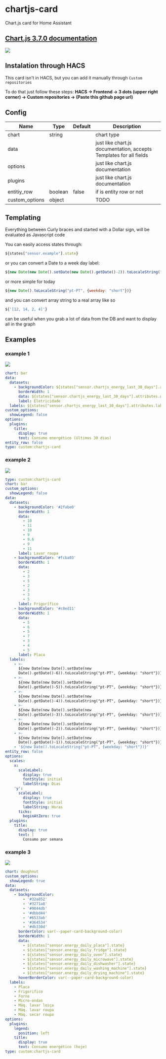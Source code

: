 # chartjs-card

Chart.js card for Home Assistant

## [Chart.js 3.7.0 documentation](https://www.chartjs.org/docs/3.7.0/)

![](./img/example1.png)

## Instalation through HACS

This card isn't in HACS, but you can add it manually through `Custom repositories`

To do that just follow these steps: **HACS -> Frontend -> 3 dots (upper right corner) -> Custom repositories -> (Paste this github page url)**

## Config

| Name           | Type    | Default | Description                                                        |
| -------------- | ------- | ------- | ------------------------------------------------------------------ |
| chart          | string  |         | chart type                                                         |
| data           |         |         | just like chart.js documentation, accepts Templates for all fields |
| options        |         |         | just like chart.js documentation                                   |
| plugins        |         |         | just like chart.js documentation                                   |
| entitiy_row    | boolean | false   | if is entity row or not                                            |
| custom_options | object  |         | TODO                                                               |

## Templating

Everything between Curly braces and started with a Dollar sign, will be evaluated as Javascript code

You can easily access states through:

```js
${states["sensor.example"].state}
```

or you can convert a Date to a week day label:

```js
${new Date(new Date().setDate(new Date().getDate()-2)).toLocaleString("pt-PT", {weekday: "short"})}
```

or more simple for today

```js
${new Date().toLocaleString("pt-PT", {weekday: "short"})}
```

and you can convert array string to a real array like so

```js
${'[12, 14, 2, 4]'}
```

can be useful when you grab a lot of data from the DB and want to display all in the graph

## Examples

### example 1

![](./img/example1.png)

```yaml
chart: bar
data:
  datasets:
    - backgroundColor: ${states["sensor.chartjs_energy_last_30_days"].attributes.colors}
      borderWidth: 1
      data: ${states["sensor.chartjs_energy_last_30_days"].attributes.data}
      label: Eletricidade
  labels: ${states["sensor.chartjs_energy_last_30_days"].attributes.labels}
custom_options:
  showLegend: false
options:
  plugins:
    title:
      display: true
      text: Consumo energético (últimos 30 dias)
entity_row: false
type: custom:chartjs-card
```

### example 2

![](./img/example2.png)

```yaml
type: custom:chartjs-card
chart: bar
custom_options:
  showLegend: false
data:
  datasets:
    - backgroundColor: '#2fabe0'
      borderWidth: 1
      data:
        - 10
        - 11
        - 10
        - 9
        - 9.6
        - 9
        - 11
      label: Lavar roupa
    - backgroundColor: '#fcba03'
      borderWidth: 1
      data:
        - 2
        - 3
        - 5
        - 2
        - 3
        - 3
        - 5
      label: Frigorífico
    - backgroundColor: '#c8ed11'
      borderWidth: 1
      data:
        - 5
        - 6
        - 5
        - 7
        - 3
        - 4
        - 5
      label: Placa
  labels:
    - >-
      ${new Date(new Date().setDate(new
      Date().getDate()-6)).toLocaleString("pt-PT", {weekday: "short"})}
    - >-
      ${new Date(new Date().setDate(new
      Date().getDate()-5)).toLocaleString("pt-PT", {weekday: "short"})}
    - >-
      ${new Date(new Date().setDate(new
      Date().getDate()-4)).toLocaleString("pt-PT", {weekday: "short"})}
    - >-
      ${new Date(new Date().setDate(new
      Date().getDate()-3)).toLocaleString("pt-PT", {weekday: "short"})}
    - >-
      ${new Date(new Date().setDate(new
      Date().getDate()-2)).toLocaleString("pt-PT", {weekday: "short"})}
    - >-
      ${new Date(new Date().setDate(new
      Date().getDate()-1)).toLocaleString("pt-PT", {weekday: "short"})}
    - '${new Date().toLocaleString("pt-PT", {weekday: "short"})}'
entity_row: false
options:
  scales:
    x:
      scaleLabel:
        display: true
        fontStyle: initial
        labelString: Dias
    'y':
      scaleLabel:
        display: true
        fontStyle: initial
        labelString: Horas
      ticks:
        beginAtZero: true
  plugins:
    title:
      display: true
      text: |
        Consumo por semana
```

### example 3

![](./img/example3.png)

```yaml
chart: doughnut
custom_options:
  showLegend: true
data:
  datasets:
    - backgroundColor:
        - '#32a852'
        - '#3271a8'
        - '#9044db'
        - '#dbbd44'
        - '#6533ab'
        - '#364534'
        - '#db330d'
      borderColor: var(--paper-card-background-color)
      borderWidth: 1
      data:
        - ${states["sensor.energy_daily_placa"].state}
        - ${states["sensor.energy_daily_fridge"].state}
        - ${states["sensor.energy_daily_oven"].state}
        - ${states["sensor.energy_daily_microwave"].state}
        - ${states["sensor.energy_daily_dishwasher"].state}
        - ${states["sensor.energy_daily_washing_machine"].state}
        - ${states["sensor.energy_daily_drying_machine"].state}
      hoverBorderColor: var(--paper-card-background-color)
  labels:
    - Placa
    - Frigorifico
    - Forno
    - Micro-ondas
    - Máq. lavar loiça
    - Máq. lavar roupa
    - Máq. secar roupa
options:
  plugins:
    legend:
      position: left
    title:
      display: true
      text: Consumo energético (hoje)
type: custom:chartjs-card
```
